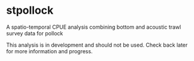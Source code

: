 # stpollock
A spatio-temporal CPUE analysis combining bottom and acoustic trawl survey
data for pollock

This analysis is in development and should not be used. Check back later
for more information and progress.
